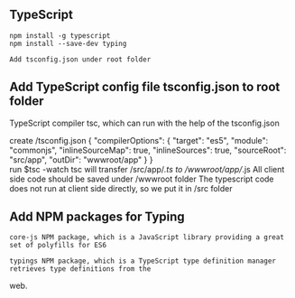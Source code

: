 ## TypeScript
    npm install -g typescript
    npm install --save-dev typing

    Add tsconfig.json under root folder
    
## Add TypeScript config file tsconfig.json to root folder
TypeScript compiler tsc, which can run with the help of the tsconfig.json

create /tsconfig.json
    {
        "compilerOptions": {
            "target": "es5",
            "module": "commonjs",
            "inlineSourceMap": true,
            "inlineSources": true,
            "sourceRoot": "src/app",
            "outDir": "wwwroot/app"
        }
    }  
    run $tsc -watch
    tsc will transfer /src/app/*.ts to /wwwroot/app/*.js
    All client side code should be saved under /wwwroot folder
    The typescript code does not run at client side directly, so we put it in /src folder

## Add NPM packages for Typing
    core-js NPM package, which is a JavaScript library providing a great set of polyfills for ES6

    typings NPM package, which is a TypeScript type definition manager retrieves type definitions from the
web.